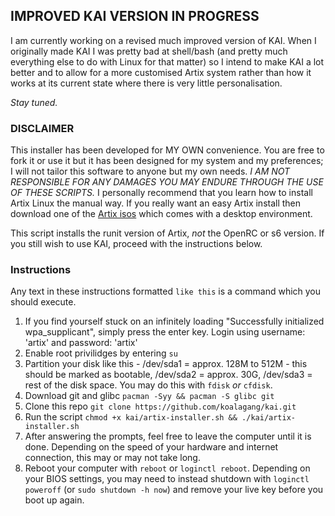 ## IMPROVED KAI VERSION IN PROGRESS
I am currently working on a revised much improved version of KAI. When I originally made KAI I was pretty bad at shell/bash (and pretty much everything else to do with Linux for that matter) so I intend to make KAI a lot better and to allow for a more customised Artix system rather than how it works at its current state where there is very little personalisation.

*Stay tuned.*

### DISCLAIMER

This installer has been developed for MY OWN convenience. You are free to fork it or use it but it has been designed for my system and my preferences; I will not tailor this software to anyone but my own needs. *I AM NOT RESPONSIBLE FOR ANY DAMAGES YOU MAY ENDURE THROUGH THE USE OF THESE SCRIPTS.* I personally recommend that you learn how to install Artix Linux the manual way. If you really want an easy Artix install then download one of the [Artix isos](https://artixlinux.org/download.php) which comes with a desktop environment.

This script installs the runit version of Artix, *not* the OpenRC or s6 version.
If you still wish to use KAI, proceed with the instructions below.

### Instructions
Any text in these instructions formatted `like this` is a command which you should execute.

1. If you find yourself stuck on an infinitely loading "Successfully initialized wpa_supplicant", simply press the enter key. Login using username: 'artix' and password: 'artix'
2. Enable root privilidges by entering `su`
3. Partition your disk like this - /dev/sda1 = approx. 128M to 512M - this should be marked as bootable, /dev/sda2 = approx. 30G, /dev/sda3 = rest of the disk space. You may do this with `fdisk` *or* `cfdisk`.
4. Download git and glibc `pacman -Syy && pacman -S glibc git`
5. Clone this repo `git clone https://github.com/koalagang/kai.git`
6. Run the script `chmod +x kai/artix-installer.sh && ./kai/artix-installer.sh`
7. After answering the prompts, feel free to leave the computer until it is done. Depending on the speed of your hardware and internet connection, this may or may not take long.
8. Reboot your computer with `reboot` or `loginctl reboot`. Depending on your BIOS settings, you may need to instead shutdown with `loginctl poweroff` (or `sudo shutdown -h now`) and remove your live key before you boot up again.
